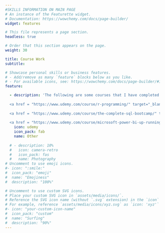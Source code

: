 ```yaml
---
#SKILLS INFORMATION ON MAIN PAGE
# An instance of the Featurette widget.
# Documentation: https://wowchemy.com/docs/page-builder/
widget: features

# This file represents a page section.
headless: true

# Order that this section appears on the page.
weight: 30

title: Course Work
subtitle:

# Showcase personal skills or business features.
# - Add/remove as many `feature` blocks below as you like.
# - For available icons, see: https://wowchemy.com/docs/page-builder/#icons
feature:

  - description: 'The following are some courses that I have completed on Udemy in the last couple of years to reinforce my skills <a href = "https://www.udemy.com/course/the-essential-guide-to-stata/" target="_blank" rel="noopener noreferrer" style="color: ocean">The Essential Guide to Stata</a>,
  
  <a href = "https://www.udemy.com/course/r-programming/" target="_blank" rel="noopener noreferrer" style="color: ocean">R-Programming</a>,
  
  <a href = "https://www.udemy.com/course/the-complete-sql-bootcamp/" target="_blank" rel="noopener noreferrer" style="color: ocean">The Complete SQL Bootcamp</a>,
  
  <a href = "https://www.udemy.com/course/microsoft-power-bi-up-running-with-power-bi-desktop/" target="_blank" rel="noopener noreferrer" style="color: ocean">Microsoft Power BI Desktop for Business Intelligence</a> '
    icon: udemy
    icon_pack: fab
    name: Other   
  
  # - description: 10%
  #   icon: camera-retro
  #   icon_pack: fas
  #   name: Photography
# Uncomment to use emoji icons.
#- icon: ":smile:"
#  icon_pack: "emoji"
#  name: "Emojiness"
#  description: "100%"

# Uncomment to use custom SVG icons.
# Place your custom SVG icon in `assets/media/icons/`.
# Reference the SVG icon name (without `.svg` extension) in the `icon` field.
# For example, reference `assets/media/icons/xyz.svg` as `icon: 'xyz'`
#- icon: "your-custom-icon-name"
#  icon_pack: "custom"
#  name: "Surfing"
#  description: "90%"
---
```

